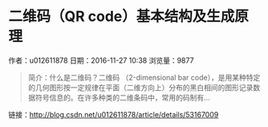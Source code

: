 # 二维码（QR code）基本结构及生成原理
作者：u012611878
日期：2016-11-27 10:38
浏览量：9877
> 简介：什么是二维码？二维码 （2-dimensional bar code），是用某种特定的几何图形按一定规律在平面（二维方向上）分布的黑白相间的图形记录数据符号信息的。在许多种类的二维条码中，常用的码制有...

 链接：http://blog.csdn.net/u012611878/article/details/53167009
